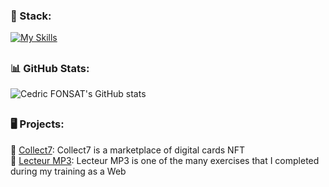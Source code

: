### 🚀  Stack: 
[![My Skills](https://skillicons.dev/icons?i=stackoverflow,react,tailwind,supabase,vercel,vscode,vite,symfony,github,electron)](https://skillicons.dev)
##
### 📊 GitHub Stats:
![Cedric FONSAT's GitHub stats](https://github-readme-stats.vercel.app/api?username=cedricfonsat&show_icons=true&theme=radical&title_color=blue)
##
### 🖥️  Projects:
<!-- Proudly created with GPRM ( https://gprm.itsvg.in ) -->
🔗 [Collect7](https://github.com/CedricFonsat/col7_front): Collect7 is a marketplace of digital cards NFT <br/>
🔗 [Lecteur MP3](https://github.com/CedricFonsat/LecteurMP3): Lecteur MP3 is one of the many exercises that I completed during my training as a Web <br/>
